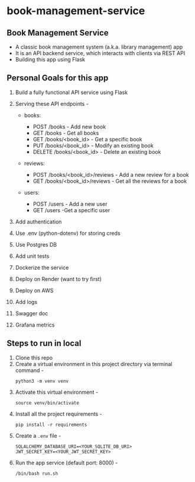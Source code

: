 # book-management-service

## Book Management Service

- A classic book management system (a.k.a. library management) app
- It is an API backend service, which interacts with clients via REST API
- Building this app using Flask


## Personal Goals for this app

1. Build a fully functional API service using Flask
2. Serving these API endpoints - 
   - books:
     - POST /books - Add new book 
     - GET /books - Get all books 
     - GET /books/<book_id> - Get a specific book 
     - PUT /books/<book_id> - Modify an existing book 
     - DELETE /books/<book_id> - Delete an existing book 
   
   - reviews:
     - POST /books/<book_id>/reviews - Add a new review for a book 
     - GET /books/<book_id>/reviews - Get all the reviews for a book

   - users:
     - POST /users - Add a new user 
     - GET /users -Get a specific user 

3. Add authentication 
4. Use .env (python-dotenv) for storing creds 
5. Use Postgres DB 
6. Add unit tests
7. Dockerize the service 
8. Deploy on Render (want to try first)
9. Deploy on AWS 
10. Add logs 
11. Swagger doc 
12. Grafana metrics


## Steps to run in local

1. Clone this repo
2. Create a virtual environment in this project directory via terminal command -
    ```
    python3 -m venv venv
    ```
3. Activate this virtual environment -
    ```
    source venv/bin/activate
    ```
4. Install all the project requirements -
   ```
   pip install -r requirements
   ```
5. Create a `.env` file -
   ```
   SQLALCHEMY_DATABASE_URI=<YOUR_SQLITE_DB_URI>
   JWT_SECRET_KEY=<YOUR_JWT_SECRET_KEY>
   ```
6. Run the app service (default port: 8000) -
   ```
   /bin/bash run.sh
   ```
